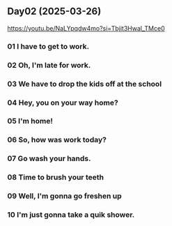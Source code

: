## Day02 (2025-03-26)
https://youtu.be/NaLYpqdw4mo?si=Tbjjt3Hwal_TMce0

### 01 I have to get to work.


### 02 Oh, I'm late for work.


### 03 We have to drop the kids off at the school


### 04 Hey, you on your way home?


### 05 I'm home!


### 06 So, how was work today?


### 07 Go wash your hands.


### 08 Time to brush your teeth 


### 09 Well, I'm gonna go freshen up


### 10 I'm just gonna take a quik shower. 
